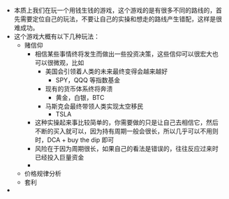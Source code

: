 - 本质上我们在玩一个用钱生钱的游戏，这个游戏的是有很多不同的路线的，首先需要定位自己的玩法，不要让自己的实操和想走的路线产生错配，这样是很难成功。
- 这个游戏大概有以下几种玩法：
	- 赌信仰
		- 相信某些事情终将发生而做出一些投资决策，这些信仰可以很宏大也可以很微观，比如
			- 美国会引领着人类的未来最终变得会越来越好
				- SPY，QQQ 等指数基金
			- 现有的货币体系终将奔溃
				- 黄金，白银，BTC
			- 马斯克会最终带领人类实现太空移民
				- TSLA
		- 这种实操起来事比较简单的，你需要做的只是让自己去相信它，然后不断的买入就可以，因为持有周期一般会很长，所以几乎可以不用则时，DCA + buy the dip 即可
		- 风险在于因为周期很长，如果自己的看法是错误的，往往反应过来时已经投入巨量资金
		-
	- 价格规律分析
	- 套利
-